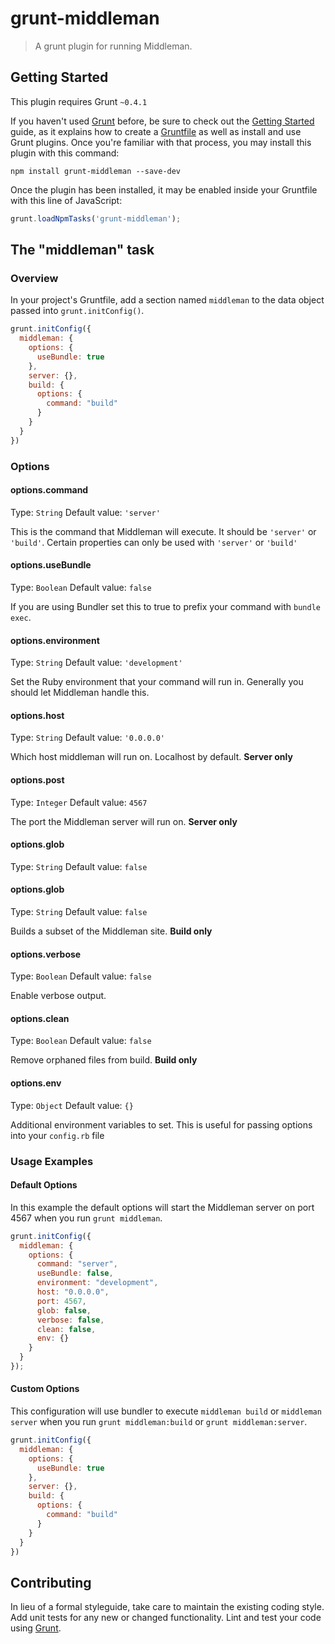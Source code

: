 # grunt-middleman

> A grunt plugin for running Middleman.

## Getting Started
This plugin requires Grunt `~0.4.1`

If you haven't used [Grunt](http://gruntjs.com/) before, be sure to check out the [Getting Started](http://gruntjs.com/getting-started) guide, as it explains how to create a [Gruntfile](http://gruntjs.com/sample-gruntfile) as well as install and use Grunt plugins. Once you're familiar with that process, you may install this plugin with this command:

```shell
npm install grunt-middleman --save-dev
```

Once the plugin has been installed, it may be enabled inside your Gruntfile with this line of JavaScript:

```js
grunt.loadNpmTasks('grunt-middleman');
```

## The "middleman" task

### Overview
In your project's Gruntfile, add a section named `middleman` to the data object passed into `grunt.initConfig()`.

```js
grunt.initConfig({
  middleman: {
    options: {
      useBundle: true
    },
    server: {},
    build: {
      options: {
        command: "build"
      }
    }
  }
})
```

### Options

#### options.command
Type: `String`
Default value: `'server'`

This is the command that Middleman will execute. It should be `'server'` or `'build'`. Certain properties can only be used with `'server'` or `'build'`

#### options.useBundle
Type: `Boolean`
Default value: `false`

If you are using Bundler set this to true to prefix your command with `bundle exec`.

#### options.environment
Type: `String`
Default value: `'development'`

Set the Ruby environment that your command will run in. Generally you should let Middleman handle this.

#### options.host
Type: `String`
Default value: `'0.0.0.0'`

Which host middleman will run on. Localhost by default. **Server only**

#### options.post
Type: `Integer`
Default value: `4567`

The port the Middleman server will run on. **Server only**

#### options.glob
Type: `String`
Default value: `false`

#### options.glob
Type: `String`
Default value: `false`

Builds a subset of the Middleman site. **Build only**

#### options.verbose
Type: `Boolean`
Default value: `false`

Enable verbose output.

#### options.clean
Type: `Boolean`
Default value: `false`

Remove orphaned files from build. **Build only**

#### options.env
Type: `Object`
Default value: `{}`

Additional environment variables to set. This is useful for passing options into your `config.rb` file


### Usage Examples

#### Default Options
In this example the default options will start the Middleman server on port 4567 when you run `grunt middleman`.

```js
grunt.initConfig({
  middleman: {
    options: {
      command: "server",
      useBundle: false,
      environment: "development",
      host: "0.0.0.0",
      port: 4567,
      glob: false,
      verbose: false,
      clean: false,
      env: {}
    }
  }
});
```

#### Custom Options
This configuration will use bundler to execute `middleman build` or `middleman server` when you run `grunt middleman:build` or `grunt middleman:server`.

```js
grunt.initConfig({
  middleman: {
    options: {
      useBundle: true
    },
    server: {},
    build: {
      options: {
        command: "build"
      }
    }
  }
})
```

## Contributing
In lieu of a formal styleguide, take care to maintain the existing coding style. Add unit tests for any new or changed functionality. Lint and test your code using [Grunt](http://gruntjs.com/).

